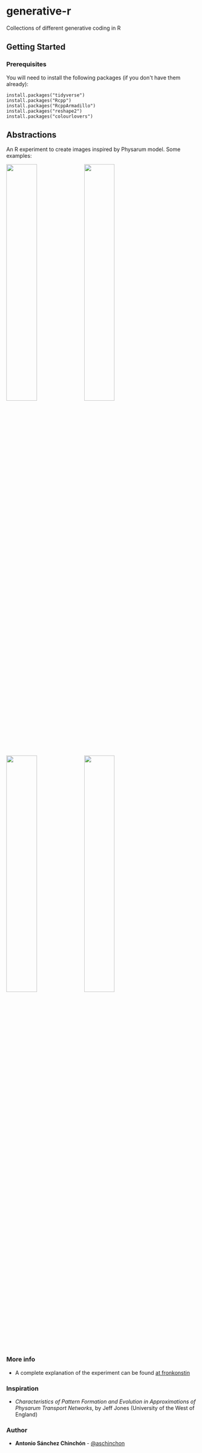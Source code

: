 # generative-r
Collections of different generative coding in R

## Getting Started

### Prerequisites

You will need to install the following packages (if you don't have them already):

```
install.packages("tidyverse")
install.packages("Rcpp")
install.packages("RcppArmadillo")
install.packages("reshape2")
install.packages("colourlovers")
```

## Abstractions

An R experiment to create images inspired by Physarum model. Some examples:

<img src="https://user-images.githubusercontent.com/4253551/142434946-bd0efbff-336b-4690-94df-dbecb1e32fdb.png" width=40%></img>
<img src="https://user-images.githubusercontent.com/4253551/142435001-94675bff-e41e-4d8f-927d-eca8d087dcae.png" width=40%></img>
<img src="https://user-images.githubusercontent.com/4253551/142434973-2f2422c4-84d5-42c6-932a-d84e27b4f827.png" width=40%></img>
<img src="https://user-images.githubusercontent.com/4253551/142435018-e9f2375a-66bd-4d86-bff2-36bfe5f66277.png" width=40%></img>

### More info

+ A complete explanation of the experiment can be found [at fronkonstin](https://fronkonstin.com/2020/08/11/abstractions/)

### Inspiration

+ *Characteristics of Pattern Formation and Evolution in Approximations of Physarum Transport Networks*, by Jeff Jones (University of the West of England)

### Author

* **Antonio Sánchez Chinchón** - [@aschinchon](https://twitter.com/aschinchon)
